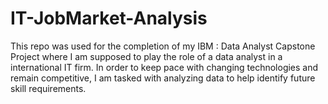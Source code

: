 # IT-JobMarket-Analysis
This repo was used for the completion of my IBM : Data Analyst Capstone Project  where I am supposed to play the role of a data analyst in a international IT firm. In order to keep pace with changing technologies and remain competitive, I am tasked with analyzing data to help identify future skill requirements. 
